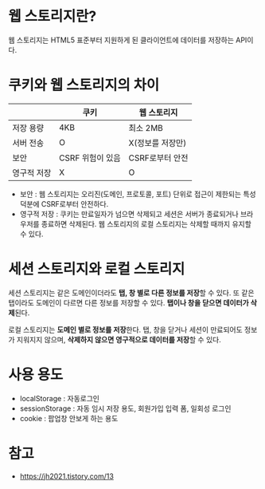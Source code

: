 # 웹 스토리지란?

웹 스토리지는 HTML5 표준부터 지원하게 된 클라이언트에 데이터를 저장하는 API이다.

# 쿠키와 웹 스토리지의 차이

|             | 쿠키             | 웹 스토리지      |
| ----------- | ---------------- | ---------------- |
| 저장 용량   | 4KB              | 최소 2MB         |
| 서버 전송   | O                | X(정보를 저장만) |
| 보안        | CSRF 위험이 있음 | CSRF로부터 안전  |
| 영구적 저장 | X                | O                |

- 보안 : 웹 스토리지는 오리진(도메인, 프로토콜, 포트) 단위로 접근이 제한되는 특성 덕분에 CSRF로부터 안전하다.
- 영구적 저장 : 쿠키는 만료일자가 넘으면 삭제되고 세션은 서버가 종료되거나 브라우저를 종료하면 삭제된다. 웹 스토리지의 로컬 스토리지는 삭제할 때까지 유지할 수 있다.

# 세션 스토리지와 로컬 스토리지

세션 스토리지는 같은 도메인이더라도 **탭, 창 별로 다른 정보를 저장**할 수 있다. 또 같은 탭이라도 도메인이 다르면 다른 정보를 저장할 수 있다. **탭이나 창을 닫으면 데이터가 삭제**된다.

로컬 스토리지는 **도메인 별로 정보를 저장**한다. 탭, 창을 닫거나 세션이 만료되어도 정보가 지워지지 않으며, **삭제하지 않으면 영구적으로 데이터를 저장**할 수 있다.

# **사용 용도**

- localStorage : 자동로그인
- sessionStorage : 자동 임시 저장 용도, 회원가입 입력 폼, 일회성 로그인
- cookie : 팝업창 안보게 하는 용도

# 참고

- https://jh2021.tistory.com/13
